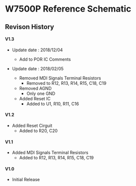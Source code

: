 # W7500P Reference Schematic
## Revison History

#### V1.3 
- Update date : 2018/12/04
	- Add to POR IC Comments

- Update date : 2018/02/05
	- Removed MDI Signals Terminal Resistors
		- Removed to R12, R13, R14, R15, C18, C19
	- Removed AGND
		- Only one GND
	- Added Reset IC
		- Added to U1, R10, R11, C16


#### V1.2
- Added Reset Cirguit
	- Added to R20, C20

#### V1.1
- Added MDI Signals Terminal Resistors
	- Added to R12, R13, R14, R15, C18, C19

#### V1.0
- Initial Release
